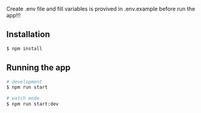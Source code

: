 
Create .env file and fill variables is provived in .env.example before run the app!!!
## Installation

```bash
$ npm install
```

## Running the app

```bash
# development
$ npm run start

# watch mode
$ npm run start:dev

```
